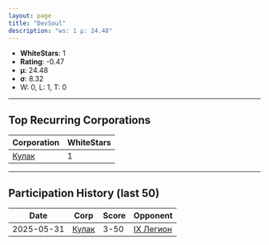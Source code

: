 ```yaml
---
layout: page
title: "DevSoul"
description: "ws: 1 μ: 24.48"
---
```

- **WhiteStars**: 1
- **Rating**: -0.47
- **μ**: 24.48  
- **σ**: 8.32
- W: 0, L: 1, T: 0

---

## Top Recurring Corporations

| Corporation | WhiteStars |
| --- | --- |
| [Кулак](https://ws.tsl.rocks/corp/8690c5dbe16d9d069bed96f14a2f11a942c4259147f0623fa224dc50f4009b36/) | 1 |

---

## Participation History (last 50)

| Date | Corp | Score | Opponent |
| --- | --- | --- | --- |
| 2025-05-31 | [Кулак](https://ws.tsl.rocks/corp/8690c5dbe16d9d069bed96f14a2f11a942c4259147f0623fa224dc50f4009b36/) | 3-50 | [IX Легион](https://ws.tsl.rocks/corp/1621eab3bcc1ebffe496faadcde81cd31c503b2ac667ef88fbf2d64ea1f9908b/) |